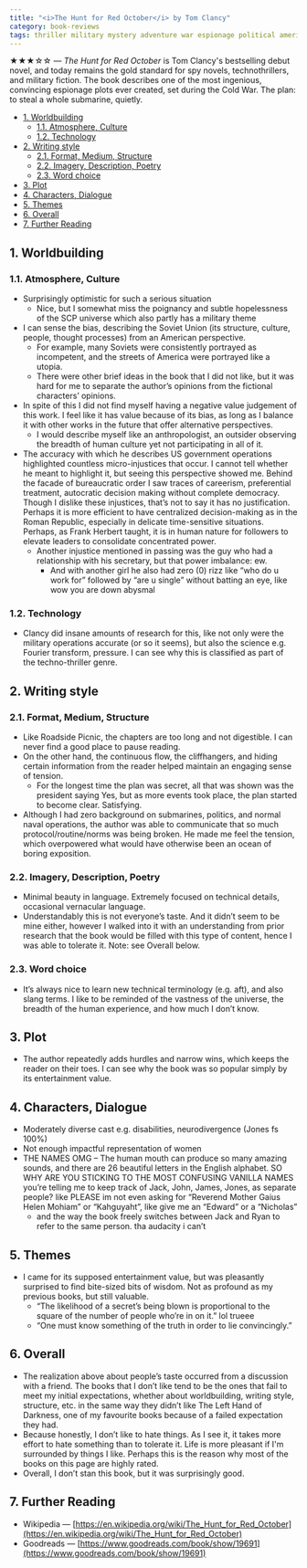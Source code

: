 ```yaml
---
title: "<i>The Hunt for Red October</i> by Tom Clancy"
category: book-reviews
tags: thriller military mystery adventure war espionage political american multiperspective historical
---
```

★★★☆☆ — *The Hunt for Red October* is Tom Clancy's bestselling debut novel, and today remains the gold standard for spy novels, technothrillers, and military fiction. The book describes one of the most ingenious, convincing espionage plots ever created, set during the Cold War. The plan: to steal a whole submarine, quietly.

<!--split-->

- [1. Worldbuilding](#1-worldbuilding)
  - [1.1. Atmosphere, Culture](#11-atmosphere-culture)
  - [1.2. Technology](#12-technology)
- [2. Writing style](#2-writing-style)
  - [2.1. Format, Medium, Structure](#21-format-medium-structure)
  - [2.2. Imagery, Description, Poetry](#22-imagery-description-poetry)
  - [2.3. Word choice](#23-word-choice)
- [3. Plot](#3-plot)
- [4. Characters, Dialogue](#4-characters-dialogue)
- [5. Themes](#5-themes)
- [6. Overall](#6-overall)
- [7. Further Reading](#7-further-reading)

<!--split-->

## 1. Worldbuilding

### 1.1. Atmosphere, Culture
* Surprisingly optimistic for such a serious situation
  * Nice, but I somewhat miss the poignancy and subtle hopelessness of the SCP universe which also partly has a military theme
* I can sense the bias, describing the Soviet Union (its structure, culture, people, thought processes) from an American perspective.
  * For example, many Soviets were consistently portrayed as incompetent, and the streets of America were portrayed like a utopia.
  * There were other brief ideas in the book that I did not like, but it was hard for me to separate the author’s opinions from the fictional characters’ opinions.
* In spite of this I did not find myself having a negative value judgement of this work. I feel like it has value because of its bias, as long as I balance it with other works in the future that offer alternative perspectives.
  * I would describe myself like an anthropologist, an outsider observing the breadth of human culture yet not participating in all of it.
* The accuracy with which he describes US government operations highlighted countless micro-injustices that occur. I cannot tell whether he meant to highlight it, but seeing this perspective showed me. Behind the facade of bureaucratic order I saw traces of careerism, preferential treatment, autocratic decision making without complete democracy. Though I dislike these injustices, that’s not to say it has no justification. Perhaps it is more efficient to have centralized decision-making as in the Roman Republic, especially in delicate time-sensitive situations. Perhaps, as Frank Herbert taught, it is in human nature for followers to elevate leaders to consolidate concentrated power.
  * Another injustice mentioned in passing was the guy who had a relationship with his secretary, but that power imbalance: ew.
    * And with another girl he also had zero (0) rizz like “who do u work for” followed by “are u single” without batting an eye, like wow you are down abysmal

### 1.2. Technology
* Clancy did insane amounts of research for this, like not only were the military operations accurate (or so it seems), but also the science e.g. Fourier transform, pressure. I can see why this is classified as part of the techno-thriller genre.

## 2. Writing style

### 2.1. Format, Medium, Structure
* Like Roadside Picnic, the chapters are too long and not digestible. I can never find a good place to pause reading.
* On the other hand, the continuous flow, the cliffhangers, and hiding certain information from the reader helped maintain an engaging sense of tension.
  * For the longest time the plan was secret, all that was shown was the president saying Yes, but as more events took place, the plan started to become clear. Satisfying.
* Although I had zero background on submarines, politics, and normal naval operations, the author was able to communicate that so much protocol/routine/norms was being broken. He made me feel the tension, which overpowered what would have otherwise been an ocean of boring exposition.

### 2.2. Imagery, Description, Poetry
* Minimal beauty in language. Extremely focused on technical details, occasional vernacular language.
* Understandably this is not everyone’s taste. And it didn’t seem to be mine either, however I walked into it with an understanding from prior research that the book would be filled with this type of content, hence I was able to tolerate it. Note: see Overall below.

### 2.3. Word choice
* It’s always nice to learn new technical terminology (e.g. aft), and also slang terms. I like to be reminded of the vastness of the universe, the breadth of the human experience, and how much I don’t know.

## 3. Plot
* The author repeatedly adds hurdles and narrow wins, which keeps the reader on their toes. I can see why the book was so popular simply by its entertainment value.

## 4. Characters, Dialogue
* Moderately diverse cast e.g. disabilities, neurodivergence (Jones fs 100%)
* Not enough impactful representation of women
* THE NAMES OMG – The human mouth can produce so many amazing sounds, and there are 26 beautiful letters in the English alphabet. SO WHY ARE YOU STICKING TO THE MOST CONFUSING VANILLA NAMES you’re telling me to keep track of Jack, John, James, Jones, as separate people? like PLEASE im not even asking for “Reverend Mother Gaius Helen Mohiam” or “Kahguyaht”, like give me an “Edward” or a “Nicholas”
  * and the way the book freely switches between Jack and Ryan to refer to the same person. tha audacity i can’t

## 5. Themes
* I came for its supposed entertainment value, but was pleasantly surprised to find bite-sized bits of wisdom. Not as profound as my previous books, but still valuable.
  * “The likelihood of a secret’s being blown is proportional to the square of the number of people who’re in on it.” lol trueee
  * “One must know something of the truth in order to lie convincingly.”

## 6. Overall
* The realization above about people’s taste occurred from a discussion with a friend. The books that I don’t like tend to be the ones that fail to meet my initial expectations, whether about worldbuilding, writing style, structure, etc. in the same way they didn’t like The Left Hand of Darkness, one of my favourite books because of a failed expectation they had.
* Because honestly, I don’t like to hate things. As I see it, it takes more effort to hate something than to tolerate it. Life is more pleasant if I'm surrounded by things I like. Perhaps this is the reason why most of the books on this page are highly rated.
* Overall, I don’t stan this book, but it was surprisingly good.

## 7. Further Reading
* Wikipedia — [https://en.wikipedia.org/wiki/The_Hunt_for_Red_October](https://en.wikipedia.org/wiki/The_Hunt_for_Red_October)
* Goodreads — [https://www.goodreads.com/book/show/19691](https://www.goodreads.com/book/show/19691)
